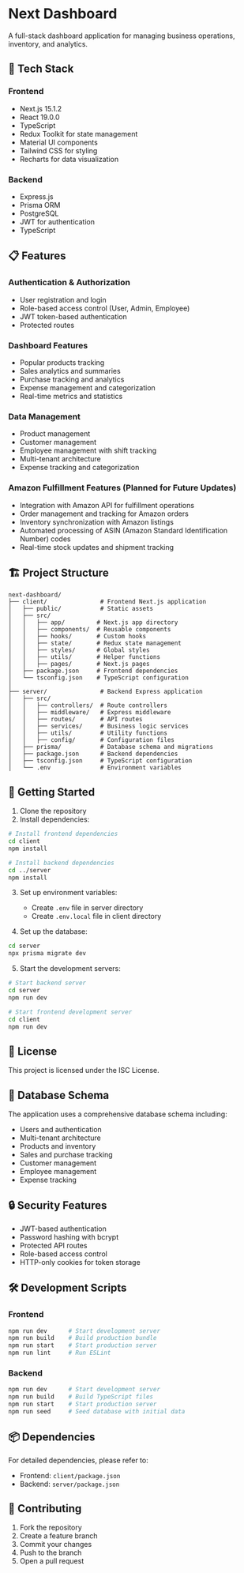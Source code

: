 # Next Dashboard

A full-stack dashboard application for managing business operations, inventory, and analytics.

## 🚀 Tech Stack

### Frontend
- Next.js 15.1.2
- React 19.0.0
- TypeScript
- Redux Toolkit for state management
- Material UI components
- Tailwind CSS for styling
- Recharts for data visualization

### Backend
- Express.js
- Prisma ORM
- PostgreSQL
- JWT for authentication
- TypeScript

## 📋 Features

### Authentication & Authorization
- User registration and login
- Role-based access control (User, Admin, Employee)
- JWT token-based authentication
- Protected routes

### Dashboard Features
- Popular products tracking
- Sales analytics and summaries
- Purchase tracking and analytics
- Expense management and categorization
- Real-time metrics and statistics

### Data Management
- Product management
- Customer management
- Employee management with shift tracking
- Multi-tenant architecture
- Expense tracking and categorization

### Amazon Fulfillment Features (Planned for Future Updates)
- Integration with Amazon API for fulfillment operations
- Order management and tracking for Amazon orders
- Inventory synchronization with Amazon listings
- Automated processing of ASIN (Amazon Standard Identification Number) codes
- Real-time stock updates and shipment tracking

## 🏗️ Project Structure

```
next-dashboard/
├── client/               # Frontend Next.js application
│   ├── public/           # Static assets
│   ├── src/
│   │   ├── app/         # Next.js app directory
│   │   ├── components/  # Reusable components
│   │   ├── hooks/       # Custom hooks
│   │   ├── state/       # Redux state management
│   │   ├── styles/      # Global styles
│   │   ├── utils/       # Helper functions
│   │   ├── pages/       # Next.js pages
│   ├── package.json     # Frontend dependencies
│   └── tsconfig.json    # TypeScript configuration
│
├── server/               # Backend Express application
│   ├── src/
│   │   ├── controllers/  # Route controllers
│   │   ├── middleware/   # Express middleware
│   │   ├── routes/       # API routes
│   │   ├── services/     # Business logic services
│   │   ├── utils/        # Utility functions
│   │   ├── config/       # Configuration files
│   ├── prisma/           # Database schema and migrations
│   ├── package.json      # Backend dependencies
│   ├── tsconfig.json     # TypeScript configuration
│   └── .env              # Environment variables
```

## 🚀 Getting Started

1. Clone the repository
2. Install dependencies:

```bash
# Install frontend dependencies
cd client
npm install

# Install backend dependencies
cd ../server
npm install
```

3. Set up environment variables:
   - Create `.env` file in server directory
   - Create `.env.local` file in client directory

4. Set up the database:

```bash
cd server
npx prisma migrate dev
```

5. Start the development servers:

```bash
# Start backend server
cd server
npm run dev

# Start frontend development server
cd client
npm run dev
```

## 📄 License

This project is licensed under the ISC License.

## 📝 Database Schema

The application uses a comprehensive database schema including:
- Users and authentication
- Multi-tenant architecture
- Products and inventory
- Sales and purchase tracking
- Customer management
- Employee management
- Expense tracking

## 🔒 Security Features

- JWT-based authentication
- Password hashing with bcrypt
- Protected API routes
- Role-based access control
- HTTP-only cookies for token storage

## 🛠️ Development Scripts

### Frontend
```bash
npm run dev      # Start development server
npm run build    # Build production bundle
npm run start    # Start production server
npm run lint     # Run ESLint
```

### Backend
```bash
npm run dev      # Start development server
npm run build    # Build TypeScript files
npm run start    # Start production server
npm run seed     # Seed database with initial data
```

## 📦 Dependencies

For detailed dependencies, please refer to:
- Frontend: `client/package.json`
- Backend: `server/package.json`

## 🤝 Contributing

1. Fork the repository
2. Create a feature branch
3. Commit your changes
4. Push to the branch
5. Open a pull request
